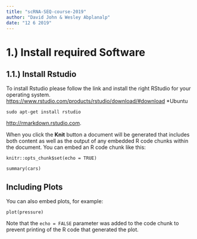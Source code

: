 ```yaml
---
title: "scRNA-SEQ-course-2019"
author: "David John & Wesley Abplanalp"
date: "12 6 2019"
---
```



# 1.) Install required Software
## 1.1.) Install Rstudio
To install Rstudio please follow the link and install the right RStudio for your operating system.
<https://www.rstudio.com/products/rstudio/download/#download>
*Ubuntu
```{shell}
sudo apt-get install rstudio
````
<http://rmarkdown.rstudio.com>.

When you click the **Knit** button a document will be generated that includes both content as well as the output of any embedded R code chunks within the document. You can embed an R code chunk like this:

```{r setup, include=FALSE}
knitr::opts_chunk$set(echo = TRUE)
```

```{r cars}
summary(cars)
```

## Including Plots

You can also embed plots, for example:

```{r pressure, echo=FALSE}
plot(pressure)
```

Note that the `echo = FALSE` parameter was added to the code chunk to prevent printing of the R code that generated the plot.

